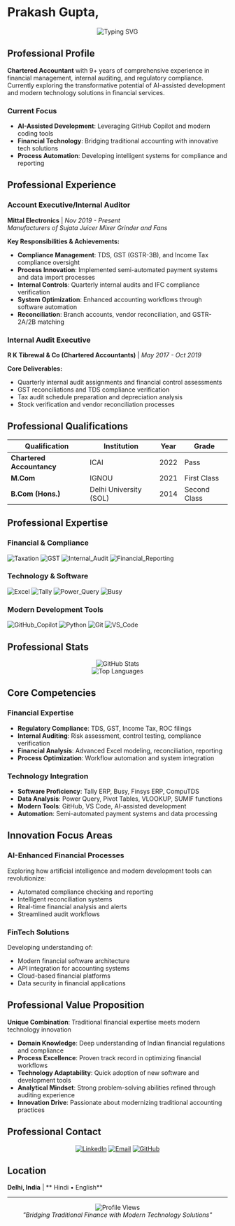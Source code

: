 # Prakash Gupta,

<div align="center">
  <img src="https://readme-typing-svg.herokuapp.com?font=Fira+Code&pause=1000&color=0066CC&center=true&vCenter=true&width=600&lines=Chartered+Accountant;Exploring+AI-Assisted+Development;Finance+%2B+Technology+Innovation" alt="Typing SVG" />
</div>

## Professional Profile

**Chartered Accountant** with 9+ years of comprehensive experience in financial management, internal auditing, and regulatory compliance. Currently exploring the transformative potential of AI-assisted development and modern technology solutions in financial services.

### Current Focus
- **AI-Assisted Development**: Leveraging GitHub Copilot and modern coding tools
- **Financial Technology**: Bridging traditional accounting with innovative tech solutions  
- **Process Automation**: Developing intelligent systems for compliance and reporting

## Professional Experience

### **Account Executive/Internal Auditor**
**Mittal Electronics** | *Nov 2019 - Present*  
*Manufacturers of Sujata Juicer Mixer Grinder and Fans*

**Key Responsibilities & Achievements:**
- **Compliance Management**: TDS, GST (GSTR-3B), and Income Tax compliance oversight
- **Process Innovation**: Implemented semi-automated payment systems and data import processes
- **Internal Controls**: Quarterly internal audits and IFC compliance verification
- **System Optimization**: Enhanced accounting workflows through software automation
- **Reconciliation**: Branch accounts, vendor reconciliation, and GSTR-2A/2B matching

### **Internal Audit Executive** 
**R K Tibrewal & Co (Chartered Accountants)** | *May 2017 - Oct 2019*

**Core Deliverables:**
- Quarterly internal audit assignments and financial control assessments
- GST reconciliations and TDS compliance verification
- Tax audit schedule preparation and depreciation analysis
- Stock verification and vendor reconciliation processes

## Professional Qualifications

| **Qualification** | **Institution** | **Year** | **Grade** |
|------------------|----------------|----------|-----------|
| **Chartered Accountancy** | ICAI | 2022 | Pass |
| **M.Com** | IGNOU | 2021 | First Class |
| **B.Com (Hons.)** | Delhi University (SOL) | 2014 | Second Class |

## Professional Expertise

### **Financial & Compliance**
![Taxation](https://img.shields.io/badge/Taxation-0052CC?style=for-the-badge&logo=calculator&logoColor=white)
![GST](https://img.shields.io/badge/GST_Compliance-FF6B35?style=for-the-badge&logo=government&logoColor=white)
![Internal_Audit](https://img.shields.io/badge/Internal_Audit-28A745?style=for-the-badge&logo=shield&logoColor=white)
![Financial_Reporting](https://img.shields.io/badge/Financial_Reporting-6F42C1?style=for-the-badge&logo=chart-line&logoColor=white)

### **Technology & Software**
![Excel](https://img.shields.io/badge/Advanced_Excel-217346?style=for-the-badge&logo=microsoft-excel&logoColor=white)
![Tally](https://img.shields.io/badge/Tally_ERP-FF6B35?style=for-the-badge&logo=database&logoColor=white)
![Power_Query](https://img.shields.io/badge/Power_Query-F2C811?style=for-the-badge&logo=microsoft&logoColor=black)
![Busy](https://img.shields.io/badge/Busy_Accounting-17A2B8?style=for-the-badge&logo=software&logoColor=white)

### **Modern Development Tools**
![GitHub_Copilot](https://img.shields.io/badge/GitHub_Copilot-000000?style=for-the-badge&logo=github&logoColor=white)
![Python](https://img.shields.io/badge/Python-3776AB?style=for-the-badge&logo=python&logoColor=white)
![Git](https://img.shields.io/badge/Git-F05032?style=for-the-badge&logo=git&logoColor=white)
![VS_Code](https://img.shields.io/badge/VS_Code-007ACC?style=for-the-badge&logo=visual-studio-code&logoColor=white)

## Professional Stats

<div align="center">
  <img src="https://github-readme-stats.vercel.app/api?username=prakashgarg91&theme=default&hide_border=true&include_all_commits=true&count_private=true&show_icons=true&title_color=0066CC&icon_color=0066CC&text_color=333333&bg_color=FFFFFF" alt="GitHub Stats" />
</div>

<div align="center">
  <img src="https://github-readme-stats.vercel.app/api/top-langs/?username=prakashgarg91&theme=default&hide_border=true&title_color=0066CC&text_color=333333&bg_color=FFFFFF&layout=compact" alt="Top Languages" />
</div>

## Core Competencies

### **Financial Expertise**
- **Regulatory Compliance**: TDS, GST, Income Tax, ROC filings
- **Internal Auditing**: Risk assessment, control testing, compliance verification
- **Financial Analysis**: Advanced Excel modeling, reconciliation, reporting
- **Process Optimization**: Workflow automation and system integration

### **Technology Integration**
- **Software Proficiency**: Tally ERP, Busy, Finsys ERP, CompuTDS
- **Data Analysis**: Power Query, Pivot Tables, VLOOKUP, SUMIF functions
- **Modern Tools**: GitHub, VS Code, AI-assisted development
- **Automation**: Semi-automated payment systems and data processing

## Innovation Focus Areas

### **AI-Enhanced Financial Processes**
Exploring how artificial intelligence and modern development tools can revolutionize:
- Automated compliance checking and reporting
- Intelligent reconciliation systems
- Real-time financial analysis and alerts
- Streamlined audit workflows

### **FinTech Solutions**
Developing understanding of:
- Modern financial software architecture
- API integration for accounting systems
- Cloud-based financial platforms
- Data security in financial applications

## Professional Value Proposition

**Unique Combination**: Traditional financial expertise meets modern technology innovation

- **Domain Knowledge**: Deep understanding of Indian financial regulations and compliance
- **Process Excellence**: Proven track record in optimizing financial workflows
- **Technology Adaptability**: Quick adoption of new software and development tools
- **Analytical Mindset**: Strong problem-solving abilities refined through auditing experience
- **Innovation Drive**: Passionate about modernizing traditional accounting practices

## Professional Contact

<div align="center">

[![LinkedIn](https://img.shields.io/badge/LinkedIn-0077B5?style=for-the-badge&logo=linkedin&logoColor=white)](https://linkedin.com/in/prakashgarg91)
[![Email](https://img.shields.io/badge/Email-D14836?style=for-the-badge&logo=gmail&logoColor=white)](mailto:prakashgarg91@gmail.com)
[![GitHub](https://img.shields.io/badge/GitHub-181717?style=for-the-badge&logo=github&logoColor=white)](https://github.com/prakashgarg91)

</div>

## Location

**Delhi, India** | ** Hindi • English**

---

<div align="center">
  <img src="https://komarev.com/ghpvc/?username=prakashgarg91&label=Profile%20Views&color=0066CC&style=flat" alt="Profile Views" />
</div>

<div align="center">
  <i>"Bridging Traditional Finance with Modern Technology Solutions"</i>
</div>
